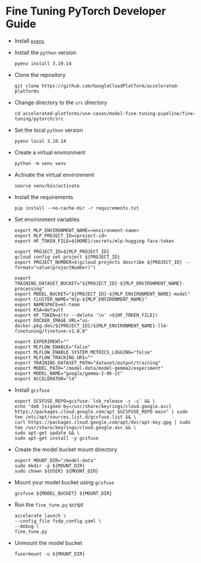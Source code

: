 # Fine Tuning PyTorch Developer Guide

- Install
  [`pyenv`](https://github.com/pyenv/pyenv?tab=readme-ov-file#installation)

- Install the `python` version

  ```
  pyenv install 3.10.14
  ```

- Clone the repository

  ```
  git clone https://github.com/GoogleCloudPlatform/accelerated-platforms
  ```

- Change directory to the `src` directory

  ```
  cd accelerated-platforms/use-cases/model-fine-tuning-pipeline/fine-tuning/pytorch/src
  ```

- Set the local `python` version

  ```
  pyenv local 3.10.14
  ```

- Create a virtual environment

  ```
  python -m venv venv
  ```

- Activate the virtual environment

  ```
  source venv/bin/activate
  ```

- Install the requirements

  ```
  pip install --no-cache-dir -r requirements.txt
  ```

- Set environment variables

  ```
  export MLP_ENVIRONMENT_NAME=<environment-name>
  export MLP_PROJECT_ID=<project-id>
  export HF_TOKEN_FILE=${HOME}/secrets/mlp-hugging-face-token

  export PROJECT_ID=${MLP_PROJECT_ID}
  gcloud config set project ${PROJECT_ID}
  export PROJECT_NUMBER=$(gcloud projects describe ${PROJECT_ID} --format="value(projectNumber)")

  export TRAINING_DATASET_BUCKET="${PROJECT_ID}-${MLP_ENVIRONMENT_NAME}-processing"
  export MODEL_BUCKET="${PROJECT_ID}-${MLP_ENVIRONMENT_NAME}-model"
  export CLUSTER_NAME="mlp-${MLP_ENVIRONMENT_NAME}"
  export NAMESPACE=ml-team
  export KSA=default
  export HF_TOKEN=$(tr --delete '\n' <${HF_TOKEN_FILE})
  export DOCKER_IMAGE_URL="us-docker.pkg.dev/${PROJECT_ID}/${MLP_ENVIRONMENT_NAME}-llm-finetuning/finetune:v1.0.0"

  export EXPERIMENT=""
  export MLFLOW_ENABLE="false"
  export MLFLOW_ENABLE_SYSTEM_METRICS_LOGGING="false"
  export MLFLOW_TRACKING_URI=""
  export TRAINING_DATASET_PATH="dataset/output/training"
  export MODEL_PATH="/model-data/model-gemma2/experiment"
  export MODEL_NAME="google/gemma-2-9b-it"
  export ACCELERATOR="l4"
  ```

- Install `gcsfuse`

  ```
  export GCSFUSE_REPO=gcsfuse-`lsb_release -c -s` && \
  echo "deb [signed-by=/usr/share/keyrings/cloud.google.asc] https://packages.cloud.google.com/apt $GCSFUSE_REPO main" | sudo tee /etc/apt/sources.list.d/gcsfuse.list && \
  curl https://packages.cloud.google.com/apt/doc/apt-key.gpg | sudo tee /usr/share/keyrings/cloud.google.asc && \
  sudo apt-get update && \
  sudo apt-get install -y gcsfuse
  ```

- Create the model bucket mount directory

  ```
  export MOUNT_DIR="/model-data"
  sudo mkdir -p ${MOUNT_DIR}
  sudo chown ${USER} ${MOUNT_DIR}
  ```

- Mount your model bucket using `gcsfuse`

  ```
  gcsfuse ${MODEL_BUCKET} ${MOUNT_DIR}
  ```

- Run the `fine_tune.py` script

  ```
  accelerate launch \
  --config_file fsdp_config.yaml \
  --debug \
  fine_tune.py
  ```

- Unmount the model bucket

  ```
  fusermount -u ${MOUNT_DIR}
  ```
